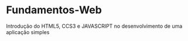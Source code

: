 # Fundamentos-Web
Introdução do HTML5, CCS3 e JAVASCRIPT no desenvolvimento de uma aplicação simples
